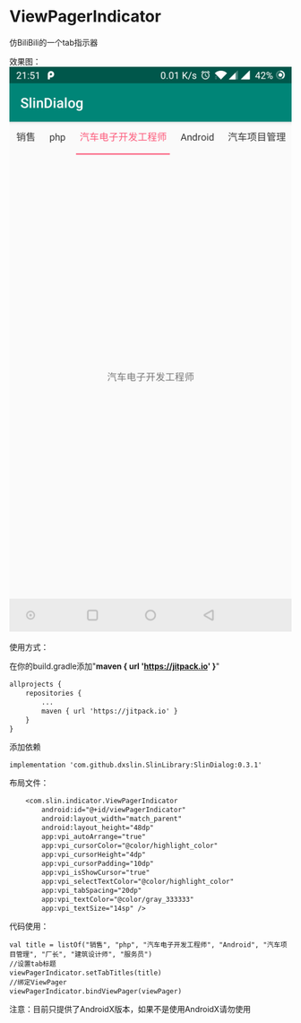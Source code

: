 # ViewPagerIndicator

仿BiliBili的一个tab指示器

效果图：
![消息确认框](../img/ViewPagerIndicator.png "ViewPagerIndicator")

使用方式：

在你的build.gradle添加"**maven { url 'https://jitpack.io' }**"

```
allprojects {
    repositories {
        ...
        maven { url 'https://jitpack.io' }
    }
}
```

添加依赖

```
implementation 'com.github.dxslin.SlinLibrary:SlinDialog:0.3.1'
```

布局文件：
```
    <com.slin.indicator.ViewPagerIndicator
        android:id="@+id/viewPagerIndicator"
        android:layout_width="match_parent"
        android:layout_height="48dp"
        app:vpi_autoArrange="true"
        app:vpi_cursorColor="@color/highlight_color"
        app:vpi_cursorHeight="4dp"
        app:vpi_cursorPadding="10dp"
        app:vpi_isShowCursor="true"
        app:vpi_selectTextColor="@color/highlight_color"
        app:vpi_tabSpacing="20dp"
        app:vpi_textColor="@color/gray_333333"
        app:vpi_textSize="14sp" />
```
代码使用：
```
val title = listOf("销售", "php", "汽车电子开发工程师", "Android", "汽车项目管理", "厂长", "建筑设计师", "服务员")
//设置tab标题
viewPagerIndicator.setTabTitles(title)
//绑定ViewPager
viewPagerIndicator.bindViewPager(viewPager)
```

注意：目前只提供了AndroidX版本，如果不是使用AndroidX请勿使用
